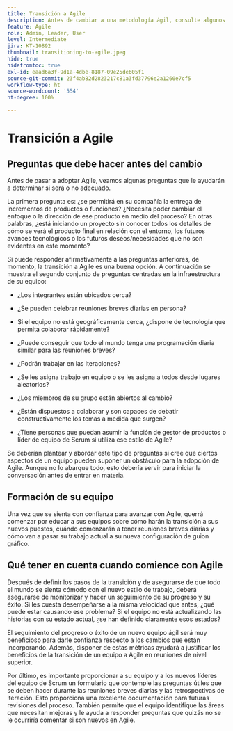 ```yaml
---
title: Transición a Agile
description: Antes de cambiar a una metodología ágil, consulte algunos consejos y preguntas que debe hacer.
feature: Agile
role: Admin, Leader, User
level: Intermediate
jira: KT-10892
thumbnail: transitioning-to-agile.jpeg
hide: true
hidefromtoc: true
exl-id: eaad6a3f-9d1a-4dbe-8187-09e25de605f1
source-git-commit: 23f4ab82d2823217c81a3fd37796e2a1260e7cf5
workflow-type: ht
source-wordcount: '554'
ht-degree: 100%

---
```


# Transición a Agile

## Preguntas que debe hacer antes del cambio

Antes de pasar a adoptar Agile, veamos algunas preguntas que le ayudarán a determinar si será o no adecuado.

La primera pregunta es: ¿se permitirá en su compañía la entrega de incrementos de productos o funciones? ¿Necesita poder cambiar el enfoque o la dirección de ese producto en medio del proceso? En otras palabras, ¿está iniciando un proyecto sin conocer todos los detalles de cómo se verá el producto final en relación con el entorno, los futuros avances tecnológicos o los futuros deseos/necesidades que no son evidentes en este momento?

Si puede responder afirmativamente a las preguntas anteriores, de momento, la transición a Agile es una buena opción. A continuación se muestra el segundo conjunto de preguntas centradas en la infraestructura de su equipo:

* ¿Los integrantes están ubicados cerca?

* ¿Se pueden celebrar reuniones breves diarias en persona?

* Si el equipo no está geográficamente cerca, ¿dispone de tecnología que permita colaborar rápidamente?

* ¿Puede conseguir que todo el mundo tenga una programación diaria similar para las reuniones breves?

* ¿Podrán trabajar en las iteraciones?

* ¿Se les asigna trabajo en equipo o se les asigna a todos desde lugares aleatorios?

* ¿Los miembros de su grupo están abiertos al cambio?

* ¿Están dispuestos a colaborar y son capaces de debatir constructivamente los temas a medida que surgen?

* ¿Tiene personas que puedan asumir la función de gestor de productos o líder de equipo de Scrum si utiliza ese estilo de Agile?


Se deberían plantear y abordar este tipo de preguntas si cree que ciertos aspectos de un equipo pueden suponer un obstáculo para la adopción de Agile. Aunque no lo abarque todo, esto debería servir para iniciar la conversación antes de entrar en materia.


## Formación de su equipo

Una vez que se sienta con confianza para avanzar con Agile, querrá comenzar por educar a sus equipos sobre cómo harán la transición a sus nuevos puestos, cuándo comenzarán a tener reuniones breves diarias y cómo van a pasar su trabajo actual a su nueva configuración de guion gráfico.


## Qué tener en cuenta cuando comience con Agile

Después de definir los pasos de la transición y de asegurarse de que todo el mundo se sienta cómodo con el nuevo estilo de trabajo, deberá asegurarse de monitorizar y hacer un seguimiento de su progreso y su éxito. Si les cuesta desempeñarse a la misma velocidad que antes, ¿qué puede estar causando ese problema? Si el equipo no está actualizando las historias con su estado actual, ¿se han definido claramente esos estados?

El seguimiento del progreso o éxito de un nuevo equipo ágil será muy beneficioso para darle confianza respecto a los cambios que están incorporando. Además, disponer de estas métricas ayudará a justificar los beneficios de la transición de un equipo a Agile en reuniones de nivel superior. 

Por último, es importante proporcionar a su equipo y a los nuevos líderes del equipo de Scrum un formulario que contemple las preguntas útiles que se deben hacer durante las reuniones breves diarias y las retrospectivas de iteración. Esto proporciona una excelente documentación para futuras revisiones del proceso. También permite que el equipo identifique las áreas que necesitan mejoras y le ayuda a responder preguntas que quizás no se le ocurriría comentar si son nuevos en Agile.
